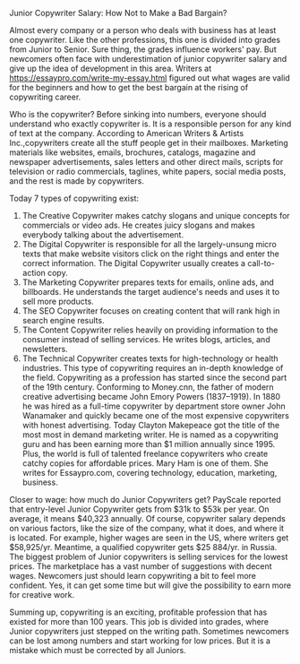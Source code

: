 Junior Copywriter Salary: How Not to Make a Bad Bargain?

Almost every company or a person who deals with business has at least one copywriter. Like the other professions, this one is divided into grades from Junior to Senior. Sure thing, the grades influence workers' pay. But newcomers often face with underestimation of junior copywriter salary and give up the idea of development in this area. Writers at https://essaypro.com/write-my-essay.html figured out what wages are valid for the beginners and how to get the best bargain at the rising of copywriting career.

Who is the copywriter?
Before sinking into numbers, everyone should understand who exactly copywriter is. It is a responsible person for any kind of text at the company. According to American Writers & Artists Inc.,copywriters create all the stuff people get in their mailboxes. Marketing materials like websites, emails, brochures, catalogs, magazine and newspaper advertisements, sales letters and other direct mails, scripts for television or radio commercials, taglines, white papers, social media posts, and the rest is made by copywriters. 

Today 7 types of copywriting exist:
1. The Creative Copywriter makes catchy slogans and unique concepts for commercials or video ads. He creates juicy slogans and makes everybody talking about the advertisement. 
2. The Digital Copywriter is responsible for all the largely-unsung micro texts that make website visitors click on the right things and enter the correct information. The Digital Copywriter usually creates a call-to-action copy. 
3. The Marketing Copywriter prepares texts for emails, online ads, and billboards. He understands the target audience's needs and uses it to sell more products. 
4. The SEO Copywriter focuses on creating content that will rank high in search engine results.
5. The Content Copywriter relies heavily on providing information to the consumer instead of selling services. He writes blogs, articles, and newsletters.
7. The Technical Copywriter creates texts for high-technology or health industries. This type of copywriting requires an in-depth knowledge of the field. 
Copywriting as a profession has started since the second part of the 19th century. Conforming to Money.cnn, the father of modern creative advertising became John Emory Powers (1837–1919). In 1880 he was hired as a full-time copywriter by department store owner John Wanamaker and quickly became one of the most expensive copywriters with honest advertising. Today Clayton Makepeace got the title of the most most in demand marketing writer. He is named as a copywriting guru and has been earning more than $1 million annually since 1995. 
Plus, the world is full of talented freelance copywriters who create catchy copies for affordable prices. Mary Ham is one of them. She writes for Essaypro.com, covering technology, education, marketing, business. 

Closer to wage: how much do Junior Copywriters get?
PayScale reported that entry-level Junior Copywriter gets from $31k to $53k per year. On average, it means $40,323 annually. Of course, copywriter salary depends on various factors, like the size of the company, what it does, and where it is located. For example, higher wages are seen in the US, where writers get $58,925/yr. Meantime, a qualified copywriter gets $25 884/yr. in Russia.  
The biggest problem of Junior copywriters is selling services for the lowest prices. The marketplace has a vast number of suggestions with decent wages. Newcomers just should learn copywriting a bit to feel more confident. Yes, it can get some time but will give the possibility to earn more for creative work. 

Summing up, copywriting is an exciting, profitable profession that has existed for more than 100 years. This job is divided into grades, where Junior copywriters just stepped on the writing path. Sometimes newcomers can be lost among numbers and start working for low prices. But it is a mistake which must be corrected by all Juniors.


